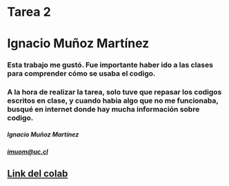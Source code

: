 # Tarea 2
# Ignacio Muñoz Martínez

### Esta trabajo me gustó. Fue importante haber ido a las clases para comprender cómo se usaba el codigo.

### A la hora de realizar la tarea, solo tuve que repasar los codigos escritos en clase, y cuando habia algo que no me funcionaba, busqué en internet donde hay mucha información sobre codigo.

##### Ignacio Muñoz Martínez
##### imuom@uc.cl

## [Link del colab](https://colab.research.google.com/drive/1coSoLqFX0W6Tv3KfR3A0JPK5xI4Z3764?usp=sharing)